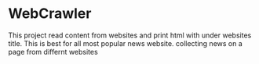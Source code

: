 # WebCrawler
This project read content from websites and print html with under websites title.
This is best for all most popular news website.
collecting news on a page from differnt websites


